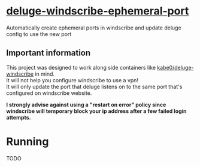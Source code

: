 # [deluge-windscribe-ephemeral-port](https://github.com/dumbasPL/deluge-windscribe-ephemeral-port)

Automatically create ephemeral ports in windscribe and update deluge config to use the new port

## Important information

This project was designed to work along side containers like [kabe0/deluge-windscribe](https://github.com/Kabe0/deluge-windscribe) in mind.  
It will not help you configure windscribe to use a vpn!  
It will only update the port that deluge listens on to the same port that's configured on windscribe website.

**I strongly advise against using a "restart on error" policy since windscribe will temporary block your ip address after a few failed login attempts.**

# Running

TODO